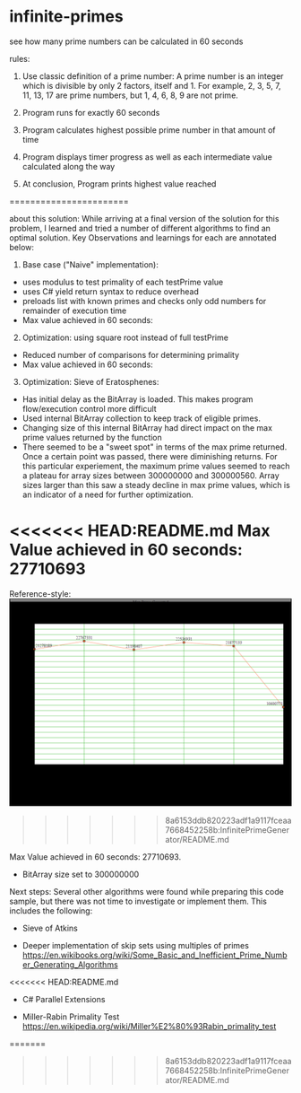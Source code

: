 ﻿# infinite-primes
see how many prime numbers can be calculated in 60 seconds

rules: 
1. Use classic definition of a prime number: 
A prime number is an integer which is divisible by only 2 factors, itself 
 and 1. For example, 2, 3, 5, 7, 11, 13, 17 are prime numbers, but 1, 4, 6, 
 8, 9 are not prime. 

2. Program runs for exactly 60 seconds

3. Program calculates highest possible prime number in that amount of time

4. Program displays timer progress as well as each intermediate value calculated along the way

5. At conclusion, Program prints highest value reached 

=======================

about this solution: 
While arriving at a final version of the solution for this problem, 
I learned and tried a number of different algorithms to find an optimal solution. 
Key Observations and learnings for each are annotated below: 

1) Base case ("Naive" implementation): 
- uses modulus to test primality of each testPrime value
- uses C# yield return syntax to reduce overhead
- preloads list with known primes and checks only odd numbers for remainder of execution time
- Max value achieved in 60 seconds:  

2) Optimization: using square root instead of full testPrime
- Reduced number of comparisons for determining primality
- Max value achieved in 60 seconds:  

3) Optimization: Sieve of Eratosphenes:
- Has initial delay as the BitArray is loaded. This makes program flow/execution control more difficult
- Used internal BitArray collection to keep track of eligible primes. 
- Changing size of this internal BitArray had direct impact on the max prime values returned by the function
- There seemed to be a "sweet spot" in terms of the max prime returned. Once a certain point was passed, there were diminishing returns. 
For this particular experiement, the maximum prime values seemed to reach a plateau for array sizes between 300000000 and 300000560. 
Array sizes larger than this saw a steady decline in max prime values, which is an indicator of a need for further optimization.

<<<<<<< HEAD:README.md
Max Value achieved in 60 seconds: 27710693
=======
Reference-style: 
![alt text][chart]
>>>>>>> 8a6153ddb820223adf1a9117fceaa7668452258b:InfinitePrimeGenerator/README.md

[chart]: https://github.com/infomaven/InfinitePrimeGenerator/blob/master/20160530062546.png "Chart - Max Primes"

Max Value achieved in 60 seconds: 27710693. 
- BitArray size set to 300000000

Next steps: 
Several other algorithms were found while preparing this code sample, but there was not time to investigate or implement them. 
This includes the following: 
- Sieve of Atkins

- Deeper implementation of skip sets using multiples of primes
https://en.wikibooks.org/wiki/Some_Basic_and_Inefficient_Prime_Number_Generating_Algorithms

<<<<<<< HEAD:README.md
- C# Parallel Extensions


- Miller-Rabin Primality Test
https://en.wikipedia.org/wiki/Miller%E2%80%93Rabin_primality_test

=======
>>>>>>> 8a6153ddb820223adf1a9117fceaa7668452258b:InfinitePrimeGenerator/README.md





